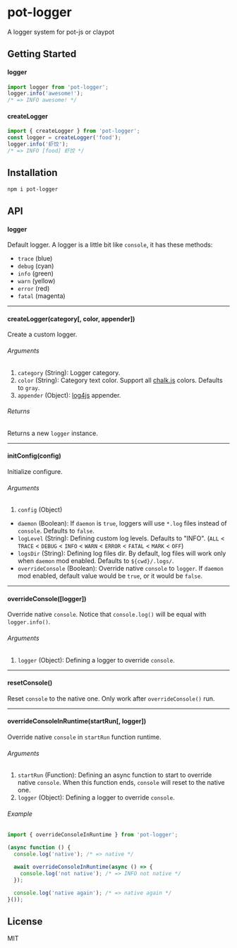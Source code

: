 # pot-logger

A logger system for pot-js or claypot


## Getting Started

#### logger

```js
import logger from 'pot-logger';
logger.info('awesome!');
/* => INFO awesome! */
```

#### createLogger

```js
import { createLogger } from 'pot-logger';
const logger = createLogger('food');
logger.info('虾饺');
/* => INFO [food] 虾饺 */
```

## Installation

```bash
npm i pot-logger
```


## API

#### logger

Default logger. A logger is a little bit like `console`, it has these methods:

- `trace` (blue)
- `debug` (cyan)
- `info` (green)
- `warn` (yellow)
- `error` (red)
- `fatal` (magenta)

---

#### createLogger(category[, color, appender])

Create a custom logger.

###### Arguments

1. `category` (String): Logger category.
2. `color` (String): Category text color. Support all [chalk.js](https://github.com/chalk/chalk) colors. Defaults to `gray`.
3. `appender` (Object): [log4js](https://nomiddlename.github.io/log4js-node/appenders.html) appender.

###### Returns

Returns a new `logger` instance.

---

#### initConfig(config)

Initialize configure.

###### Arguments

1. `config` (Object)
  - `daemon` (Boolean): If `daemon` is `true`, loggers will use `*.log` files instead of `console`. Defaults to `false`.
  - `logLevel` (String): Defining custom log levels. Defaults to "INFO". (`ALL` < `TRACE` < `DEBUG` < `INFO` < `WARN` < `ERROR` < `FATAL` < `MARK` < `OFF`)
  - `logsDir` (String): Defining log files dir. By default, log files will work only when `daemon` mod enabled. Defaults to `${cwd}/.logs/`.
  - `overrideConsole` (Boolean): Override native `console` to `logger`. If `daemon` mod enabled, default value would be `true`, or it would be `false`.

---

#### overrideConsole([logger])

Override native `console`. Notice that `console.log()` will be equal with `logger.info()`.

###### Arguments

1. `logger` (Object): Defining a logger to override `console`.

---

#### resetConsole()

Reset `console` to the native one. Only work after `overrideConsole()` run.

---

#### overrideConsoleInRuntime(startRun[, logger])

Override native `console` in `startRun` function runtime.

###### Arguments

1. `startRun` (Function): Defining an async function to start to override native `console`. When this function ends, `console` will reset to the native one.
2. `logger` (Object): Defining a logger to override `console`.

###### Example

```js
import { overrideConsoleInRuntime } from 'pot-logger';

(async function () {
  console.log('native'); /* => native */

  await overrideConsoleInRuntime(async () => {
    console.log('not native'); /* => INFO not native */
  });

  console.log('native again'); /* => native again */
}());
```


## License

MIT
